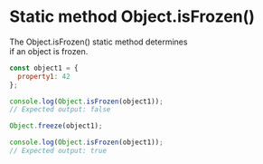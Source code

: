 # Static method Object.isFrozen()

The Object.isFrozen() static method determines  
if an object is frozen.  

```javascript
const object1 = {
  property1: 42
};

console.log(Object.isFrozen(object1));
// Expected output: false

Object.freeze(object1);

console.log(Object.isFrozen(object1));
// Expected output: true
```
